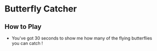 Butterfly Catcher
==============================

## How to Play

* You've got 30 seconds to show me how many of the flying butterflies you can catch !
